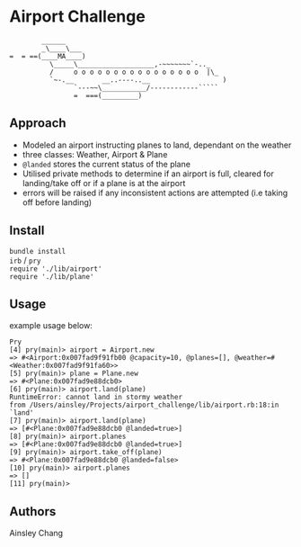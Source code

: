 Airport Challenge
=================

```
        ______
        _\____\___
=  = ==(____MA____)
          \_____\___________________,-~~~~~~~`-.._
          /     o o o o o o o o o o o o o o o o  |\_
          `~-.__       __..----..__                  )
                `---~~\___________/------------`````
                =  ===(_________)

```

Approach
--------

- Modeled an airport instructing planes to land, dependant on the weather
- three classes: Weather, Airport & Plane
- `@landed` stores the current status of the plane
- Utilised private methods to determine if an airport is full, cleared for landing/take off or if a plane is at the airport
- errors will be raised if any inconsistent actions are attempted (i.e taking off before landing)


Install
-------

`bundle install`  
`irb` / `pry`  
`require './lib/airport'`  
`require './lib/plane'`  

Usage
-----

example usage below:

```
Pry
[4] pry(main)> airport = Airport.new
=> #<Airport:0x007fad9f91fb00 @capacity=10, @planes=[], @weather=#<Weather:0x007fad9f91fa60>>
[5] pry(main)> plane = Plane.new
=> #<Plane:0x007fad9e88dcb0>
[6] pry(main)> airport.land(plane)
RuntimeError: cannot land in stormy weather
from /Users/ainsley/Projects/airport_challenge/lib/airport.rb:18:in `land'
[7] pry(main)> airport.land(plane)
=> [#<Plane:0x007fad9e88dcb0 @landed=true>]
[8] pry(main)> airport.planes
=> [#<Plane:0x007fad9e88dcb0 @landed=true>]
[9] pry(main)> airport.take_off(plane)
=> #<Plane:0x007fad9e88dcb0 @landed=false>
[10] pry(main)> airport.planes
=> []
[11] pry(main)>
```

Authors
--------

Ainsley Chang
